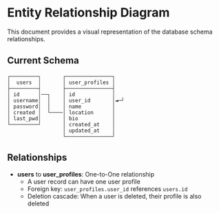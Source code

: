 # Entity Relationship Diagram

This document provides a visual representation of the database schema relationships.

## Current Schema

```
┌─────────┐       ┌───────────────┐
│  users  │       │ user_profiles │
├─────────┤       ├───────────────┤
│ id      │──┐    │ id            │
│ username│  │    │ user_id       │◄─┘
│ password│  │    │ name          │
│ created │  └────│ location      │
│ last_pwd│       │ bio           │
└─────────┘       │ created_at    │
                  │ updated_at    │
                  └───────────────┘
```

## Relationships

- **users** to **user_profiles**: One-to-One relationship
  - A user record can have one user profile
  - Foreign key: `user_profiles.user_id` references `users.id`
  - Deletion cascade: When a user is deleted, their profile is also deleted